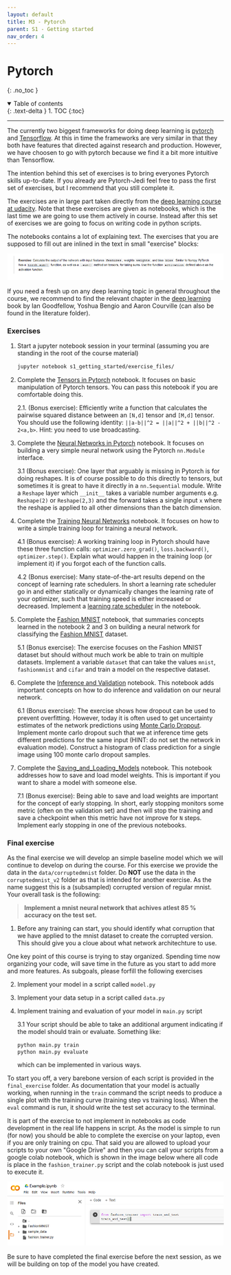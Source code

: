 ```yaml
---
layout: default
title: M3 - Pytorch
parent: S1 - Getting started
nav_order: 4
---
```


# Pytorch
{: .no_toc }

<details open markdown="block">
  <summary>
    Table of contents
  </summary>
  {: .text-delta }
1. TOC
{:toc}
</details>

---

The currently two biggest frameworks for doing deep learning is [pytorch](https://github.com/pytorch/pytorch)
and [Tensorflow](https://github.com/tensorflow/tensorflow). At this in time the frameworks are very similar
in that they both have features that directed against research and production. However, we have choosen to
go with pytorch because we find it a bit more intuitive than Tensorflow.

The intention behind this set of exercises is to bring everyones Pytorch skills up-to-date. If you already 
are Pytorch-Jedi feel free to pass the first set of exercises, but I recommend that you still complete it.

The exercises are in large part taken directly from the [deep learning course at udacity](https://github.com/udacity/deep-learning-v2-pytorch).
Note that these exercises are given as notebooks, which is the last time we are going to use them actively in course. Instead
after this set of exercises we are going to focus on writing code in python scripts.

The notebooks contains a lot of explaining text. The exercises that you are supposed to fill out are inlined in 
the text in small "exercise" blocks:

<p align="center"> 
  <img src="../figures/exercise.PNG" width="1000" title="hover text">
</p>

If you need a fresh up on any deep learning topic in general throughout the course, we recommend to find the relevant 
chapter in the [deep learning](https://www.deeplearningbook.org/) book by Ian Goodfellow, 
Yoshua Bengio and Aaron Courville (can also be found in the literature folder).

### Exercises

1. Start a jupyter notebook session in your terminal (assuming you are standing in the root of the course material)
   ```bash
   jupyter notebook s1_getting_started/exercise_files/
   ```

2. Complete the [Tensors in Pytorch](exercise_files/1_Tensors_in_PyTorch.ipynb) notebook. It focuses on basic
   manipulation of Pytorch tensors. You can pass this notebook if you are comfortable doing this.
   
   2.1. (Bonus exercise): Efficiently write a function that calculates the pairwise squared distance
        between an `[N,d]` tensor and `[M,d]` tensor. You should use the following identity:
        ``` ||a-b||^2 = ||a||^2 + ||b||^2 - 2<a,b> ```. Hint: you need to use broadcasting.
   
3. Complete the [Neural Networks in Pytorch](exercise_files/2_Neural_Networks_in_PyTorch.ipynb) notebook. 
   It focuses on building a very simple neural network using the Pytorch `nn.Module` interface.
   
   3.1 (Bonus exercise): One layer that arguably is missing in Pytorch is for doing reshapes.
       It is of course possible to do this directly to tensors, but sometimes it is great to
       have it directly in a `nn.Sequential` module. Write a `Reshape` layer which `__init__`
       takes a variable number arguments e.g. `Reshape(2)` or `Reshape(2,3)` and the forward
       takes a single input `x` where the reshape is applied to all other dimensions than the
       batch dimension.

4. Complete the [Training Neural Networks](exercise_files/3_Training_Neural_Networks.ipynb) notebook. 
   It focuses on how to write a simple training loop for training a neural network.
   
   4.1 (Bonus exercise): A working training loop in Pytorch should have these three function calls:
       ``optimizer.zero_grad()``, ``loss.backward()``, ``optimizer.step()``. Explain what would happen
       in the training loop (or implement it) if you forgot each of the function calls.

   4.2 (Bonus exercise): Many state-of-the-art results depend on the concept of learning rate schedulers.
       In short a learning rate scheduler go in and either statically or dynamically changes the learning
       rate of your optimizer, such that training speed is either increased or decreased. Implement a 
       [learning rate scheduler](https://pytorch.org/docs/stable/optim.html#how-to-adjust-learning-rate)
       in the notebook.
   
5. Complete the [Fashion MNIST](exercise_files/4_Fashion_MNIST.ipynb) notebook, that summaries concepts learned in the
   notebook 2 and 3 on building a neural network for classifying the [Fashion MNIST](https://github.com/zalandoresearch/fashion-mnist) 
   dataset.
   
   5.1 (Bonus exercise): The exercise focuses on the Fashion MNIST dataset but should without much
       work be able to train on multiple datasets. Implement a variable `dataset` that can take the
       values `mnist`, `fashionmnist` and `cifar` and train a model on the respective dataset.

6. Complete the [Inference and Validation](exercise_files/5_Inference_and_Validation.ipynb) notebook. This notebook adds
   important concepts on how to do inference and validation on our neural network.
   
   6.1 (Bonus exercise): The exercise shows how dropout can be used to prevent overfitting. However, today it
       is often used to get uncertainty estimates of the network predictions using [Monte Carlo Dropout](http://proceedings.mlr.press/v48/gal16.pdf).
       Implement monte carlo dropout such that we at inference time gets different predictions for the same
       input (HINT: do not set the network in evaluation mode). Construct a histogram of class prediction for a
       single image using 100 monte carlo dropout samples.

7. Complete the [Saving_and_Loading_Models](exercise_files/6_Saving_and_Loading_Models.ipynb) notebook. This notebook addresses
   how to save and load model weights. This is important if you want to share a model with someone else.

   7.1 (Bonus exercise): Being able to save and load weights are important for the concept of early stopping. In
       short, early stopping monitors some metric (often on the validation set) and then will stop the training
       and save a checkpoint when this metric have not improve for `N` steps. Implement early stopping in one of
       the previous notebooks.

### Final exercise

As the final exercise we will develop an simple baseline model which we will continue to develop on during the course.
For this exercise we provide the data in the `data/corruptedmnist` folder. Do **NOT** use the data in the `corruptedmnist_v2`
folder as that is intended for another exercise. As the name suggest this is a (subsampled) corrupted version of regular mnist. 
Your overall task is the following:

> **Implement a mnist neural network that achives atlest 85 % accuracy on the test set.**

1. Before any training can start, you should identify what corruption that we have applied to the mnist dataset to
   create the corrupted version. This should give you a cloue about what network architechture to use.

 One key point of this course is trying to stay organized. Spending time now organizing your code, will save time
 in the future as you start to add more and more features. As subgoals, please forfill the following exercises

2. Implement your model in a script called `model.py`

3. Implement your data setup in a script called `data.py`

4. Implement training and evaluation of your model in `main.py` script
   
   3.1 Your script should be able to take an additional argument indicating if the model
   should train or evaluate. Something like:
   ```
   python main.py train
   python main.py evaluate
   ```
   which can be implemented in various ways.

To start you off, a very barebone version of each script is provided in the `final_exercise` folder. As documentation that your model is actually working, when running in the `train` command the script needs to
produce a single plot with the training curve (training step vs training loss). When the `eval` command is run,
it should write the test set accuracy to the terminal.

It is part of the exercise to not implement in notebooks as code development in the real life 
happens in script. As the model is simple to run (for now) you should be able to complete the exercise on your laptop, 
even if you are only training on cpu. That said you are allowed to upload your scripts to your own "Google Drive" and 
then you can call your scripts from a google colab notebook, which is shown in the image below where all code is 
place in the `fashion_trainer.py` script and the colab notebook is just used to execute it.

![colab](../figures/colab.PNG)

Be sure to have completed the final exercise before the next session, as we will be building on top of the model
you have created.
